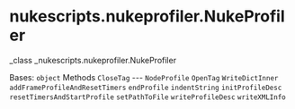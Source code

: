 # nukescripts.nukeprofiler.NukeProfiler
_class _nukescripts.nukeprofiler.NukeProfiler

Bases: `object`
Methods
`CloseTag` ---
`NodeProfile`
`OpenTag`
`WriteDictInner`
`addFrameProfileAndResetTimers`
`endProfile`
`indentString`
`initProfileDesc`
`resetTimersAndStartProfile`
`setPathToFile`
`writeProfileDesc`
`writeXMLInfo`